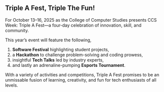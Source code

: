 ## Triple A Fest, Triple The Fun!

For October 13–16, 2025 as the College of Computer Studies presents CCS Week: Triple A Fest—a four-day celebration of innovation, skill, and community. 

This year’s event will feature the following,
1. **Software Festival** highlighting student projects, 
2. a **Hackathon** to challenge problem-solving and coding prowess, 
3. insightful **Tech Talks** led by industry experts, 
4. and lastly an adrenaline-pumping **Esports Tournament**. 

With a variety of activities and competitions, Triple A Fest promises to be an unmissable fusion of learning, creativity, and fun for tech enthusiasts of all levels.